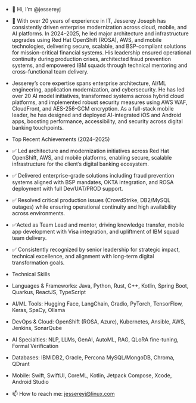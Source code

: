 - 👋 Hi, I’m @jessereyj
- 👀 With over 20 years of experience in IT, Jesserey Joseph has consistently driven enterprise modernization across cloud, mobile, and AI platforms. In 2024–2025, he led major architecture and infrastructure upgrades using Red Hat OpenShift (ROSA), AWS, and mobile technologies, delivering secure, scalable, and BSP-compliant solutions for mission-critical financial systems. His leadership ensured operational continuity during production crises, architected fraud prevention systems, and empowered IBM squads through technical mentoring and cross-functional team delivery.
- Jesserey’s core expertise spans enterprise architecture, AI/ML engineering, application modernization, and cybersecurity. He has led over 20 AI model initiatives, transformed systems across hybrid cloud platforms, and implemented robust security measures using AWS WAF, CloudFront, and AES-256-GCM encryption. As a full-stack mobile leader, he has designed and deployed AI-integrated iOS and Android apps, boosting performance, accessibility, and security across digital banking touchpoints.
- Top Recent Achievements (2024–2025)
- ✅ Led architecture and modernization initiatives across Red Hat OpenShift, AWS, and mobile platforms, enabling secure, scalable infrastructure for the client’s digital banking ecosystem.
- ✅ Delivered enterprise-grade solutions including fraud prevention systems aligned with BSP mandates, OKTA integration, and ROSA deployment with full Dev/UAT/PROD support.
- ✅ Resolved critical production issues (CrowdStrike, DB2/MySQL outages) while ensuring operational continuity and high availability across environments.
- ✅Acted as Team Lead and mentor, driving knowledge transfer, mobile app development with Visa integration, and upliftment of IBM squad team delivery.
- ✅ Consistently recognized by senior leadership for strategic impact, technical excellence, and alignment with long-term digital transformation goals.
- Technical Skills
- Languages & Frameworks: Java, Python, Rust, C++, Kotlin, Spring Boot, Quarkus, ReactJS, TypeScript
- AI/ML Tools: Hugging Face, LangChain, Gradio, PyTorch, TensorFlow, Keras, SpaCy, Ollama
- DevOps & Cloud: OpenShift (ROSA, Azure), Kubernetes, Ansible, AWS, Jenkins, SonarQube
- AI Specialties: NLP, LLMs, GenAI, AutoML, RAG, QLoRA fine-tuning, Formal Verification
- Databases: IBM DB2, Oracle, Percona MySQL/MongoDB, Chroma, QDrant
- Mobile: Swift, SwiftUI, CoreML, Kotlin, Jetpack Compose, Xcode, Android Studio
  
- 📫 How to reach me: jessereyj@linux.com

<!---
jessereyj/jessereyj is a ✨ special ✨ repository because its `README.md` (this file) appears on your GitHub profile.
You can click the Preview link to take a look at your changes.
--->
